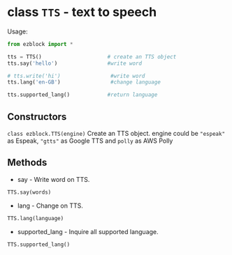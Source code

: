 # class `TTS` - text to speech

Usage:
```python
from ezblock import *

tts = TTS()                     # create an TTS object
tts.say('hello')                #write word

# tts.write('hi')                #write word
tts.lang('en-GB')                #change language

tts.supported_lang()            #return language
```
## Constructors
```class ezblock.TTS(engine)```
Create an TTS object. engine could be `"espeak"` as Espeak, `"gtts"` as Google TTS and `polly` as AWS Polly

## Methods
- say - Write word on TTS.
```python
TTS.say(words)
```
- lang - Change on TTS.
```python
TTS.lang(language)
```
- supported_lang - Inquire all supported language.
```python
TTS.supported_lang()
```